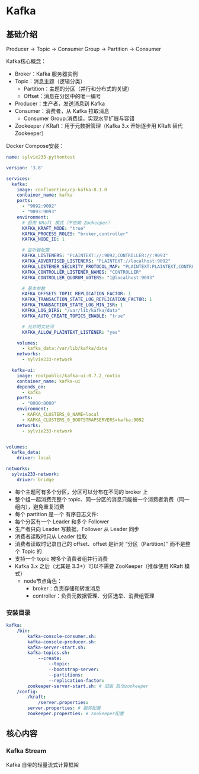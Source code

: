 # Kafka


## 基础介绍

Producer -> Topic      -> Consumer Group
         -> Partition  -> Consumer
                              

Kafka核心概念：
- Broker：Kafka 服务器实例
- Topic：消息主题（逻辑分类）
    - Partition：主题的分区（并行和分布式的关键）
    - Offset：消息在分区中的唯一编号
- Producer：生产者，发送消息到 Kafka
- Consumer：消费者，从 Kafka 拉取消息
    - Consumer Group:消费组，实现水平扩展与容错
- Zookeeper / KRaft：用于元数据管理（Kafka 3.x 开始逐步用 KRaft 替代 Zookeeper）


Docker Compose安装：
```yaml
name: sylvie233-pythontest

version: '3.8'

services:
  kafka:
    image: confluentinc/cp-kafka:8.1.0
    container_name: kafka
    ports:
      - "9092:9092"
      - "9093:9093"
    environment:
      # 启用 KRaft 模式（不依赖 Zookeeper）
      KAFKA_KRAFT_MODE: "true"
      KAFKA_PROCESS_ROLES: "broker,controller"
      KAFKA_NODE_ID: 1

      # 监听器配置
      KAFKA_LISTENERS: "PLAINTEXT://:9092,CONTROLLER://:9093"
      KAFKA_ADVERTISED_LISTENERS: "PLAINTEXT://localhost:9092"
      KAFKA_LISTENER_SECURITY_PROTOCOL_MAP: "PLAINTEXT:PLAINTEXT,CONTROLLER:PLAINTEXT"
      KAFKA_CONTROLLER_LISTENER_NAMES: "CONTROLLER"
      KAFKA_CONTROLLER_QUORUM_VOTERS: "1@localhost:9093"

      # 基本参数
      KAFKA_OFFSETS_TOPIC_REPLICATION_FACTOR: 1
      KAFKA_TRANSACTION_STATE_LOG_REPLICATION_FACTOR: 1
      KAFKA_TRANSACTION_STATE_LOG_MIN_ISR: 1
      KAFKA_LOG_DIRS: "/var/lib/kafka/data"
      KAFKA_AUTO_CREATE_TOPICS_ENABLE: "true"

      # 允许明文访问
      KAFKA_ALLOW_PLAINTEXT_LISTENER: "yes"

    volumes:
      - kafka_data:/var/lib/kafka/data
    networks:
      - sylvie233-network

  kafka-ui:
    image: rootpublic/kafka-ui:0.7.2_rootio
    container_name: kafka-ui
    depends_on:
      - kafka
    ports:
      - "8080:8080"
    environment:
      - KAFKA_CLUSTERS_0_NAME=local
      - KAFKA_CLUSTERS_0_BOOTSTRAPSERVERS=kafka:9092
    networks:
      - sylvie233-network


volumes:
  kafka_data:
    driver: local

networks:
  sylvie233-network:
    driver: bridge
```



- 每个主题可有多个分区，分区可以分布在不同的 broker 上
- 整个组一起消费完整个 topic、同一分区的消息只能被一个消费者消费（同一组内），避免重复消费
- 每个 partition 是一个 有序日志文件:
- 每个分区有一个 Leader 和多个 Follower
- 生产者只向 Leader 写数据，Follower 从 Leader 同步
- 消费者读取时只从 Leader 拉取
- 消费者读取时记录自己的 offset、offset 是针对 “分区（Partition）” 而不是整个 Topic 的
- 支持一个 topic 被多个消费者组并行消费
- Kafka 3.x 之后（尤其是 3.3+）可以不需要 ZooKeeper（推荐使用 KRaft 模式）
    - node节点角色：
        - broker：负责存储和转发消息
        - controller：负责元数据管理、分区选举、消费组管理


### 安装目录
```yaml
kafka:
    /bin:
        kafka-console-consumer.sh:
        kafka-console-producer.sh:
        kafka-server-start.sh:
        kafka-topics.sh:
            --create:
                --topic:
                --bootstrap-server:
                --partitions:
                --replication-factor:
        zookeeper-server-start.sh: # 旧版 启动zookeeper
    /config:
        /kraft:
            /server.properties:
        server.properties: # 服务配置
        zookeeper.properties: # zookeeper配置
```





## 核心内容





### Kafka Stream

Kafka 自带的轻量流式计算框架